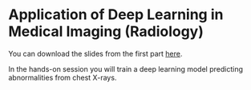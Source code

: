 # Application of Deep Learning in Medical Imaging (Radiology)

You can download the slides from the first part [here]().

In the hands-on session you will train a deep learning model predicting abnormalities from chest X-rays.

